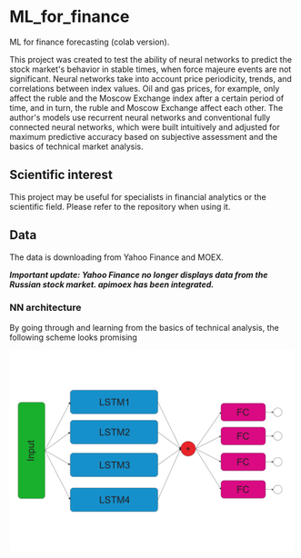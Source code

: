 # ML_for_finance
ML for finance forecasting (colab version).

This project was created to test the ability of neural networks to predict the stock market's behavior in stable times, when force majeure events are not significant. Neural networks take into account price periodicity, trends, and correlations between index values. Oil and gas prices, for example, only affect the ruble and the Moscow Exchange index after a certain period of time, and in turn, the ruble and Moscow Exchange affect each other. The author's models use recurrent neural networks and conventional fully connected neural networks, which were built intuitively and adjusted for maximum predictive accuracy based on subjective assessment and the basics of technical market analysis.

## Scientific interest
This project may be useful for specialists in financial analytics or the scientific field. Please refer to the repository when using it.

## Data
The data is downloading from Yahoo Finance and MOEX. 


***Important update: Yahoo Finance no longer displays data from the Russian stock market.  apimoex has been integrated.*** 

### NN architecture
By going through and learning from the basics of technical analysis, the following scheme looks promising 

<img src="./Finance5.png"  width="500" 
     height=auto>

